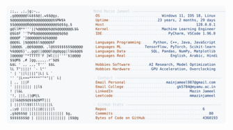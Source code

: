 <picture>
  <source srcset="https://raw.githubusercontent.com/mmazinjameel/mmazinjameel/main/dark_mode.svg?v=1738577409" media="(prefers-color-scheme: dark)">
  <img src="https://raw.githubusercontent.com/mmazinjameel/mmazinjameel/main/light_mode.svg?v=1738577409">
</picture>
